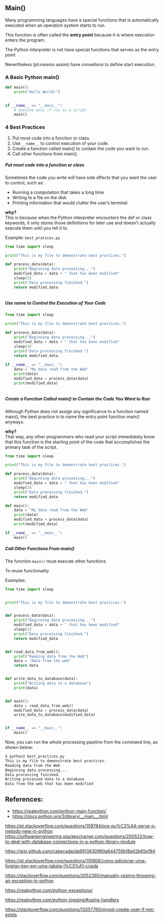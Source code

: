 ## Main()

Many programming languages have a special functions that is automatically executed when an operation system starts to run.

This function is often called the **entry point** because it is where execution enters the program.

The Python interpreter is not have special functions that serves as the entry point

Nevertheless (pt:mesmo assim) have convetions to define start execution.


### A Basic Python main()
```python
def main():
    print("Hello World!")
    

if __name__ == "__main__":
    # execute only if run as a script
    main()
```

###  4 Best Practices

1. Put most code into a function or class.
2. Use `__name__` to control execution of your code.
3. Create a function called main() to contain the code you want to run.
4. Call other functions from main().


##### Put most code into a function or class

Sometimes the code you write will have side effects that you want the user to control, such as:

- Running a computation that takes a long time
- Writing to a file on the disk
- Printing information that would clutter the user’s terminal

**why?**<br/>
This is because when the Python interpreter encounters the def or class keywords, it only stores those definitions for later use and doesn’t actually execute them until you tell it to.

Example: `best_pratices.py`
```python
from time import sleep

print("This is my file to demonstrate best practices.")

def process_data(data):
    print("Beginning data processing...")
    modified_data = data + " that has been modified"
    sleep(3)
    print("Data processing finished.")
    return modified_data
    
```

##### Use __name__ to Control the Execution of Your Code

```python
from time import sleep

print("This is my file to demonstrate best practices.")

def process_data(data):
    print("Beginning data processing...")
    modified_data = data + " that has been modified"
    sleep(3)
    print("Data processing finished.")
    return modified_data
    
if __name__ == "__main__":
    data = "My data read from the Web"
    print(data)
    modified_data = process_data(data)
    print(modified_data)
    
```

##### Create a Function Called main() to Contain the Code You Want to Run
Although Python does not assign any significance to a function named main(), the best practice is to name the entry point function main() anyways.


**why?**<br/>
 That way, any other programmers who read your script immediately know that this function is the starting point of the code that accomplishes the primary task of the script.
```python
from time import sleep

print("This is my file to demonstrate best practices.")

def process_data(data):
    print("Beginning data processing...")
    modified_data = data + " that has been modified"
    sleep(3)
    print("Data processing finished.")
    return modified_data

def main():
    data = "My data read from the Web"
    print(data)
    modified_data = process_data(data)
    print(modified_data)

if __name__ == "__main__":
    main()
```

##### Call Other Functions From main()

The function `main()` must execute other functions.


To reuse functionality

Examples:
```python
from time import sleep


print("This is my file to demonstrate best practices.")


def process_data(data):
    print("Beginning data processing...")
    modified_data = data + " that has been modified"
    sleep(3)
    print("Data processing finished.")
    return modified_data


def read_data_from_web():
    print("Reading data from the Web")
    data = "Data from the web"
    return data


def write_data_to_database(data):
    print("Writing data to a database")
    print(data)


def main():
    data = read_data_from_web()
    modified_data = process_data(data)
    write_data_to_database(modified_data)


if __name__ == "__main__":
    main()
```

Now, you can run the whole processing pipeline from the command line, as shown below:

```bash
$ python3 best_practices.py
This is my file to demonstrate best practices.
Reading data from the Web
Beginning data processing...
Data processing finished.
Writing processed data to a database
Data from the web that has been modified
```

## References:
- https://realpython.com/python-main-function/
- https://docs.python.org/3/library/__main__.html 














https://pt.stackoverflow.com/questions/109784/pra-qu%C3%AA-serve-o-metodo-new-in-python
https://softwareengineering.stackexchange.com/questions/200522/how-to-deal-with-database-connections-in-a-python-library-module

https://gist.github.com/cabecada/da8913830960a644755b18a02b65e184

https://pt.stackoverflow.com/questions/110806/como-adicionar-uma-foreign-key-em-uma-tabela-j%C3%A1-criada


https://stackoverflow.com/questions/2052390/manually-raising-throwing-an-exception-in-python

https://realpython.com/python-exceptions/

https://realpython.com/python-logging/#using-handlers

https://stackoverflow.com/questions/13357760/mysql-create-user-if-not-exists
